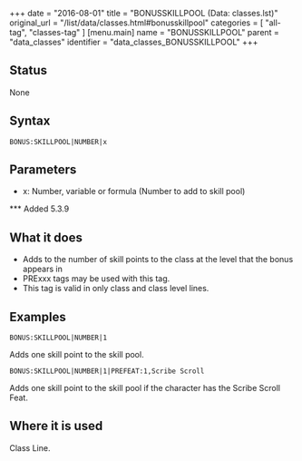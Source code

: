 +++
date = "2016-08-01"
title = "BONUSSKILLPOOL (Data: classes.lst)"
original_url = "/list/data/classes.html#bonusskillpool"
categories = [ "all-tag", "classes-tag" ]
[menu.main]
    name = "BONUSSKILLPOOL"
    parent = "data_classes"
    identifier = "data_classes_BONUSSKILLPOOL"
+++

## Status

None

## Syntax

`BONUS:SKILLPOOL|NUMBER|x`

## Parameters

-   x: Number, variable or formula (Number to add to
    skill pool)



<span id="bonusskillpool"></span> \*\*\* Added 5.3.9

What it does
------------

-   Adds to the number of skill points to the class at the level that
    the bonus appears in
-   PRExxx tags may be used with this tag.
-   This tag is valid in only class and class level lines.

Examples
--------

`BONUS:SKILLPOOL|NUMBER|1`

Adds one skill point to the skill pool.

`BONUS:SKILLPOOL|NUMBER|1|PREFEAT:1,Scribe Scroll`

Adds one skill point to the skill pool if the character has the Scribe
Scroll Feat.

Where it is used
----------------

Class Line.

